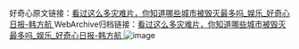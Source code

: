 好奇心原文链接：[看过这么多灾难片，你知道哪些城市被毁灭最多吗_娱乐_好奇心日报-韩方航 ](https://www.qdaily.com/articles/11644.html)
WebArchive归档链接：[看过这么多灾难片，你知道哪些城市被毁灭最多吗_娱乐_好奇心日报-韩方航 ](http://web.archive.org/web/20190623170853/https://www.qdaily.com/articles/11644.html)
![image](http://ww3.sinaimg.cn/large/007d5XDply1g3wafe8oatj30u04vmhdt)